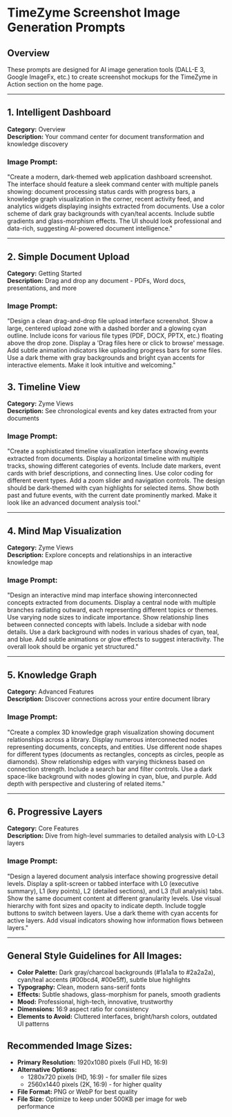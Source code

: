 # TimeZyme Screenshot Image Generation Prompts

## Overview
These prompts are designed for AI image generation tools (DALL-E 3, Google ImageFx, etc.) to create screenshot mockups for the TimeZyme in Action section on the home page.

---

## 1. Intelligent Dashboard
**Category:** Overview  
**Description:** Your command center for document transformation and knowledge discovery

### Image Prompt:
"Create a modern, dark-themed web application dashboard screenshot. The interface should feature a sleek command center with multiple panels showing: document processing status cards with progress bars, a knowledge graph visualization in the corner, recent activity feed, and analytics widgets displaying insights extracted from documents. Use a color scheme of dark gray backgrounds with cyan/teal accents. Include subtle gradients and glass-morphism effects. The UI should look professional and data-rich, suggesting AI-powered document intelligence."

---

## 2. Simple Document Upload
**Category:** Getting Started  
**Description:** Drag and drop any document - PDFs, Word docs, presentations, and more

### Image Prompt:
"Design a clean drag-and-drop file upload interface screenshot. Show a large, centered upload zone with a dashed border and a glowing cyan outline. Include icons for various file types (PDF, DOCX, PPTX, etc.) floating above the drop zone. Display a 'Drag files here or click to browse' message. Add subtle animation indicators like uploading progress bars for some files. Use a dark theme with gray backgrounds and bright cyan accents for interactive elements. Make it look intuitive and welcoming."

## 3. Timeline View
**Category:** Zyme Views  
**Description:** See chronological events and key dates extracted from your documents

### Image Prompt:
"Create a sophisticated timeline visualization interface showing events extracted from documents. Display a horizontal timeline with multiple tracks, showing different categories of events. Include date markers, event cards with brief descriptions, and connecting lines. Use color coding for different event types. Add a zoom slider and navigation controls. The design should be dark-themed with cyan highlights for selected items. Show both past and future events, with the current date prominently marked. Make it look like an advanced document analysis tool."

---

## 4. Mind Map Visualization
**Category:** Zyme Views  
**Description:** Explore concepts and relationships in an interactive knowledge map

### Image Prompt:
"Design an interactive mind map interface showing interconnected concepts extracted from documents. Display a central node with multiple branches radiating outward, each representing different topics or themes. Use varying node sizes to indicate importance. Show relationship lines between connected concepts with labels. Include a sidebar with node details. Use a dark background with nodes in various shades of cyan, teal, and blue. Add subtle animations or glow effects to suggest interactivity. The overall look should be organic yet structured."

---

## 5. Knowledge Graph
**Category:** Advanced Features  
**Description:** Discover connections across your entire document library

### Image Prompt:
"Create a complex 3D knowledge graph visualization showing document relationships across a library. Display numerous interconnected nodes representing documents, concepts, and entities. Use different node shapes for different types (documents as rectangles, concepts as circles, people as diamonds). Show relationship edges with varying thickness based on connection strength. Include a search bar and filter controls. Use a dark space-like background with nodes glowing in cyan, blue, and purple. Add depth with perspective and clustering of related items."

---

## 6. Progressive Layers
**Category:** Core Features  
**Description:** Dive from high-level summaries to detailed analysis with L0-L3 layers

### Image Prompt:
"Design a layered document analysis interface showing progressive detail levels. Display a split-screen or tabbed interface with L0 (executive summary), L1 (key points), L2 (detailed sections), and L3 (full analysis) tabs. Show the same document content at different granularity levels. Use visual hierarchy with font sizes and opacity to indicate depth. Include toggle buttons to switch between layers. Use a dark theme with cyan accents for active layers. Add visual indicators showing how information flows between layers."

---

## General Style Guidelines for All Images:
- **Color Palette:** Dark gray/charcoal backgrounds (#1a1a1a to #2a2a2a), cyan/teal accents (#00bcd4, #00e5ff), subtle blue highlights
- **Typography:** Clean, modern sans-serif fonts
- **Effects:** Subtle shadows, glass-morphism for panels, smooth gradients
- **Mood:** Professional, high-tech, innovative, trustworthy
- **Dimensions:** 16:9 aspect ratio for consistency
- **Elements to Avoid:** Cluttered interfaces, bright/harsh colors, outdated UI patterns

## Recommended Image Sizes:
- **Primary Resolution:** 1920x1080 pixels (Full HD, 16:9)
- **Alternative Options:**
  - 1280x720 pixels (HD, 16:9) - for smaller file sizes
  - 2560x1440 pixels (2K, 16:9) - for higher quality
- **File Format:** PNG or WebP for best quality
- **File Size:** Optimize to keep under 500KB per image for web performance